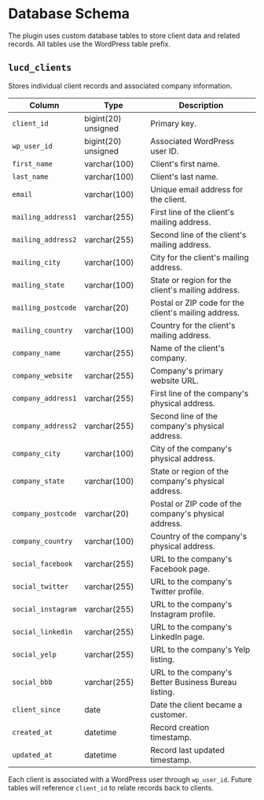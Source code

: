 # Database Schema

The plugin uses custom database tables to store client data and related records. All tables use the WordPress table prefix.

## `lucd_clients`
Stores individual client records and associated company information.

| Column | Type | Description |
| --- | --- | --- |
| `client_id` | bigint(20) unsigned | Primary key. |
| `wp_user_id` | bigint(20) unsigned | Associated WordPress user ID. |
| `first_name` | varchar(100) | Client's first name. |
| `last_name` | varchar(100) | Client's last name. |
| `email` | varchar(100) | Unique email address for the client. |
| `mailing_address1` | varchar(255) | First line of the client's mailing address. |
| `mailing_address2` | varchar(255) | Second line of the client's mailing address. |
| `mailing_city` | varchar(100) | City for the client's mailing address. |
| `mailing_state` | varchar(100) | State or region for the client's mailing address. |
| `mailing_postcode` | varchar(20) | Postal or ZIP code for the client's mailing address. |
| `mailing_country` | varchar(100) | Country for the client's mailing address. |
| `company_name` | varchar(255) | Name of the client's company. |
| `company_website` | varchar(255) | Company's primary website URL. |
| `company_address1` | varchar(255) | First line of the company's physical address. |
| `company_address2` | varchar(255) | Second line of the company's physical address. |
| `company_city` | varchar(100) | City of the company's physical address. |
| `company_state` | varchar(100) | State or region of the company's physical address. |
| `company_postcode` | varchar(20) | Postal or ZIP code of the company's physical address. |
| `company_country` | varchar(100) | Country of the company's physical address. |
| `social_facebook` | varchar(255) | URL to the company's Facebook page. |
| `social_twitter` | varchar(255) | URL to the company's Twitter profile. |
| `social_instagram` | varchar(255) | URL to the company's Instagram profile. |
| `social_linkedin` | varchar(255) | URL to the company's LinkedIn page. |
| `social_yelp` | varchar(255) | URL to the company's Yelp listing. |
| `social_bbb` | varchar(255) | URL to the company's Better Business Bureau listing. |
| `client_since` | date | Date the client became a customer. |
| `created_at` | datetime | Record creation timestamp. |
| `updated_at` | datetime | Record last updated timestamp. |

Each client is associated with a WordPress user through `wp_user_id`. Future tables will reference `client_id` to relate records back to clients.
